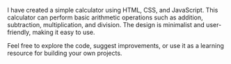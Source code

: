 I have created a simple calculator using HTML, CSS, and JavaScript. This calculator can perform basic arithmetic operations such as addition, subtraction, multiplication, and division. The design is minimalist and user-friendly, making it easy to use.

Feel free to explore the code, suggest improvements, or use it as a learning resource for building your own projects.
